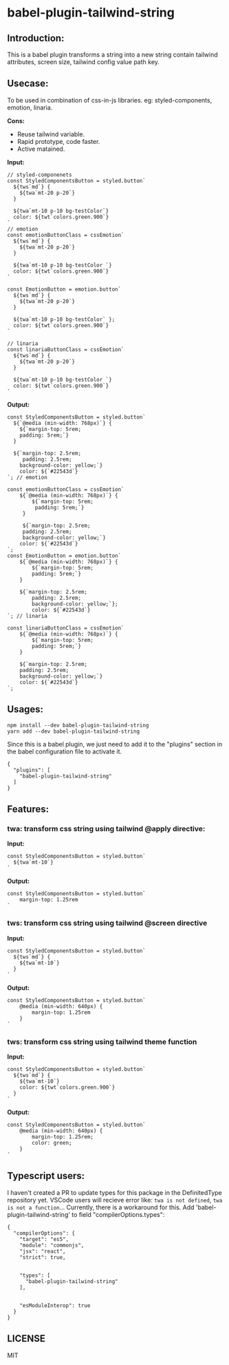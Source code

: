 # babel-plugin-tailwind-string

## Introduction:
This is a babel plugin transforms a string into a new string contain tailwind attributes, screen size, tailwind config value path key.

## Usecase:
To be used in combination of css-in-js libraries. eg: styled-components, emotion, linaria.

**Cons:**
- Reuse tailwind variable.
- Rapid prototype, code faster.
- Active matained.

**Input:**

```
// styled-componenets
const StyledComponentsButton = styled.button`
  ${tws`md`} {
    ${twa`mt-20 p-20`}
  }

  ${twa`mt-10 p-10 bg-testColor`}
  color: ${twt`colors.green.900`}
`
// emotion
const emotionButtonClass = cssEmotion`
  ${tws`md`} {
    ${twa`mt-20 p-20`}
  }

  ${twa`mt-10 p-10 bg-testColor `}
  color: ${twt`colors.green.900`}
`

const EmotionButton = emotion.button`
  ${tws`md`} {
    ${twa`mt-20 p-20`}
  }

  ${twa`mt-10 p-10 bg-testColor` };
  color: ${twt`colors.green.900`}
`

// linaria
const linariaButtonClass = cssEmotion`
  ${tws`md`} {
    ${twa`mt-20 p-20`}
  }

  ${twa`mt-10 p-10 bg-testColor `}
  color: ${twt`colors.green.900`}
`
```

**Output:**
```
const StyledComponentsButton = styled.button`
  ${`@media (min-width: 768px)`} {
    ${`margin-top: 5rem;
    padding: 5rem;`}
  }

  ${`margin-top: 2.5rem;
     padding: 2.5rem;
    background-color: yellow;`}
    color: ${`#22543d`}
`; // emotion

const emotionButtonClass = cssEmotion`
    ${`@media (min-width: 768px)`} {
        ${`margin-top: 5rem;
         padding: 5rem;`}
     }

     ${`margin-top: 2.5rem;
     padding: 2.5rem;
     background-color: yellow;`}
    color: ${`#22543d`}
`;
const EmotionButton = emotion.button`
    ${`@media (min-width: 768px)`} {
        ${`margin-top: 5rem;
        padding: 5rem;`}
    }

    ${`margin-top: 2.5rem;
        padding: 2.5rem;
        background-color: yellow;`};
        color: ${`#22543d`}
`; // linaria

const linariaButtonClass = cssEmotion`
    ${`@media (min-width: 768px)`} {
        ${`margin-top: 5rem;
        padding: 5rem;`}
    }

    ${`margin-top: 2.5rem;
    padding: 2.5rem;
    background-color: yellow;`}
    color: ${`#22543d`}
`;

```

## Usages:

```
npm install --dev babel-plugin-tailwind-string
yarn add --dev babel-plugin-tailwind-string
```

Since this is a babel plugin, we just need to add it to the "plugins" section in the babel configuration file to activate it.

```
{
  "plugins": [
    "babel-plugin-tailwind-string"
  ]
}
```

## Features:
### twa: transform css string using tailwind @apply directive:

**Input:**
```
const StyledComponentsButton = styled.button`
  ${twa`mt-10`}
`
```

**Output:**
```
const StyledComponentsButton = styled.button`
    margin-top: 1.25rem
`
```

### tws: transform css string using tailwind @screen directive

**Input:**
```
const StyledComponentsButton = styled.button`
  ${tws`md`} {
    ${twa`mt-10`}
  }
`
```

**Output:**
```
const StyledComponentsButton = styled.button`
    @media (min-width: 640px) {
        margin-top: 1.25rem   
    }
`
```

### tws: transform css string using tailwind theme function

**Input:**
```
const StyledComponentsButton = styled.button`
  ${tws`md`} {
    ${twa`mt-10`}
    color: ${twt`colors.green.900`}
  }
`
```

**Output:**
```
const StyledComponentsButton = styled.button`
    @media (min-width: 640px) {
        margin-top: 1.25rem;
        color: green;
    }
`
```

## Typescript users:
I haven't created a PR to update types for this package in the DefinitedType repository yet. VSCode users will recieve error like: `twa is not defined`, `twa is not a function`...
Currently, there is a workaround for this. Add 'babel-plugin-tailwind-string' to field "compilerOptions.types":
```
{
  "compilerOptions": {
    "target": "es5",                          
    "module": "commonjs",                     
    "jsx": "react",                     
    "strict": true,      
    

    "types": [
      "babel-plugin-tailwind-string"
    ],                           


    "esModuleInterop": true                   
  }
}
```

## LICENSE
MIT


